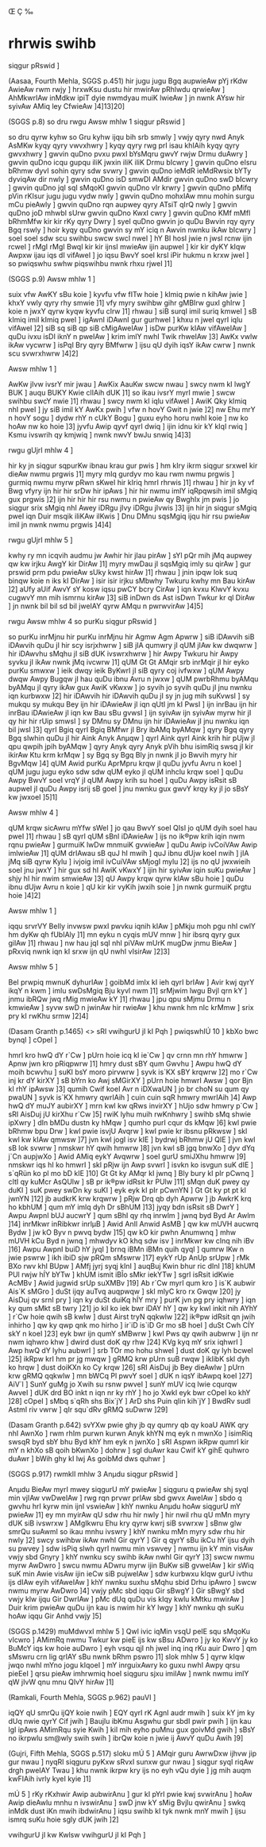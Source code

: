 Œ Ç ‰

# rhrwis swihb

siqgur pRswid ]

(Aasaa, Fourth Mehla, SGGS p.451)
hir jugu jugu Bgq aupwieAw pYj rKdw AwieAw rwm rwjy ]
hrxwKsu dustu hir mwirAw pRhlwdu qrwieAw ]
AhMkwrIAw inMdkw ipiT dyie nwmdyau muiK lwieAw ]
jn nwnk AYsw hir syivAw AMiq ley CfwieAw ]4]13]20]


(SGGS p.8)
so dru rwgu Awsw mhlw 1
siqgur pRswid ]

so dru qyrw kyhw so Gru kyhw ijqu bih srb smwly ]
vwjy qyry nwd Anyk AsMKw kyqy qyry vwvxhwry ] 
kyqy qyry rwg prI isau khIAih kyqy qyry gwvxhwry ] 
gwvin quDno pvxu pwxI bYsMqru gwvY rwjw Drmu duAwry ] 
gwvin quDno icqu gupqu iliK jwxin iliK iliK Drmu bIcwry ] 
gwvin quDno eIsru bRhmw dyvI sohin qyry sdw svwry ] 
gwvin quDno ieMdR ieMdRwsix bYTy dyviqAw dir nwly ] 
gwvin quDno isD smwDI AMdir gwvin quDno swD bIcwry ] 
gwvin quDno jqI sqI sMqoKI gwvin quDno vIr krwry ] 
gwvin quDno pMifq pVin rKIsur jugu jugu vydw nwly ] 
gwvin quDno mohxIAw mnu mohin surgu mCu pieAwly ] 
gwvin quDno rqn aupwey qyry ATsiT qIrQ nwly ] 
gwvin quDno joD mhwbl sUrw gwvin quDno KwxI cwry ] 
gwvin quDno KMf mMfl bRhmMfw kir kir rKy qyry Dwry ] 
syeI quDno gwvin jo quDu Bwvin rqy qyry Bgq rswly ] 
hoir kyqy quDno gwvin sy mY iciq n Awvin nwnku ikAw bIcwry ] 
soeI soeI sdw scu swihbu swcw swcI nweI ] 
hY BI hosI jwie n jwsI rcnw ijin rcweI ] 
rMgI rMgI BwqI kir kir ijnsI mwieAw ijin aupweI ] 
kir kir dyKY kIqw Awpxw ijau iqs dI vifAweI ] 
jo iqsu BwvY soeI krsI iPir hukmu n krxw jweI ] 
so pwiqswhu swhw piqswihbu nwnk rhxu rjweI ]1] 

(SGGS p.9)
Awsw mhlw 1 ]

suix vfw AwKY sBu koie ] 
kyvfu vfw fITw hoie ] 
kImiq pwie n kihAw jwie ] 
khxY vwly qyry rhy smwie ]1] 
vfy myry swihbw gihr gMBIrw guxI ghIrw ] 
koie n jwxY qyrw kyqw kyvfu cIrw ]1] rhwau ] 
siB surqI imil suriq kmweI ] 
sB kImiq imil kImiq pweI ] 
igAwnI iDAwnI gur gurhweI ] 
khxu n jweI qyrI iqlu vifAweI ]2] 
siB sq siB qp siB cMigAweIAw ] 
isDw purKw kIAw vifAweIAw ] 
quDu ivxu isDI iknY n pweIAw ] 
krim imlY nwhI Twik rhweIAw ]3] 
AwKx vwlw ikAw vycwrw ] 
isPqI Bry qyry BMfwrw ] 
ijsu qU dyih iqsY ikAw cwrw ] 
nwnk scu svwrxhwrw ]4]2] 

Awsw mhlw 1 ]

AwKw jIvw ivsrY mir jwau ] 
AwKix AauKw swcw nwau ] 
swcy nwm kI lwgY BUK ] 
auqu BUKY Kwie clIAih dUK ]1] 
so ikau ivsrY myrI mwie ] 
swcw swihbu swcY nwie ]1] rhwau ] 
swcy nwm kI iqlu vifAweI ] 
AwiK Qky kImiq nhI pweI ] 
jy siB imil kY AwKx pwih ] 
vfw n hovY Gwit n jwie ]2] 
nw Ehu mrY n hovY sogu ] 
dydw rhY n cUkY Bogu ] 
guxu eyho horu nwhI koie ] 
nw ko hoAw nw ko hoie ]3] 
jyvfu Awip qyvf qyrI dwiq ] 
ijin idnu kir kY kIqI rwiq ] 
Ksmu ivswrih qy kmjwiq ] 
nwnk nwvY bwJu snwiq ]4]3] 

rwgu gUjrI mhlw 4 ]

hir ky jn siqgur sqpurKw ibnau krau gur pwis ] 
hm kIry ikrm siqgur srxweI kir dieAw nwmu prgwis ]1] 
myry mIq gurdyv mo kau rwm nwmu prgwis ] 
gurmiq nwmu myrw pRwn sKweI hir kIriq hmrI rhrwis ]1] rhwau ] 
hir jn ky vf Bwg vfyry ijn hir hir srDw hir ipAws ] 
hir hir nwmu imlY iqRpqwsih imil sMgiq gux prgwis ]2] 
ijn hir hir hir rsu nwmu n pwieAw qy BwghIx jm pwis ] 
jo siqgur srix sMgiq nhI Awey iDRgu jIvy iDRgu jIvwis ]3] 
ijn hir jn siqgur sMgiq pweI iqn Duir msqik iliKAw ilKwis ] 
Dnu DMnu sqsMgiq ijqu hir rsu pwieAw imil jn nwnk nwmu prgwis ]4]4] 

rwgu gUjrI mhlw 5 ]

kwhy ry mn icqvih audmu jw Awhir hir jIau pirAw ] 
sYl pQr mih jMq aupwey qw kw irjku AwgY kir DirAw ]1] 
myry mwDau jI sqsMgiq imly su qirAw ] 
gur prswid prm pdu pwieAw sUky kwst hirAw ]1] rhwau ] 
jnin ipqw lok suq binqw koie n iks kI DirAw ] 
isir isir irjku sMbwhy Twkuru kwhy mn Bau kirAw ]2] 
aUfy aUif AwvY sY kosw iqsu pwCY bcry CirAw ] 
iqn kvxu KlwvY kvxu cugwvY mn mih ismrnu kirAw ]3] 
siB inDwn ds Ast isDwn Twkur kr ql DirAw ] 
jn nwnk bil bil sd bil jweIAY qyrw AMqu n pwrwvirAw ]4]5] 

rwgu Awsw mhlw 4 so purKu
siqgur pRswid ]

so purKu inrMjnu hir purKu inrMjnu hir Agmw Agm Apwrw ] 
siB iDAwvih siB iDAwvih quDu jI hir scy isrjxhwrw ] 
siB jIA qumwry jI qUM jIAw kw dwqwrw ] 
hir iDAwvhu sMqhu jI siB dUK ivswrxhwrw ] 
hir Awpy Twkuru hir Awpy syvku jI ikAw nwnk jMq ivcwrw ]1] 
qUM Gt Gt AMqir srb inrMqir jI hir eyko purKu smwxw ] 
ieik dwqy ieik ByKwrI jI siB qyry coj ivfwxw ] 
qUM Awpy dwqw Awpy Bugqw jI hau quDu ibnu Avru n jwxw ] 
qUM pwrbRhmu byAMqu byAMqu jI qyry ikAw gux AwiK vKwxw ] 
jo syvih jo syvih quDu jI jnu nwnku iqn kurbwxw ]2] 
hir iDAwvih hir iDAwvih quDu jI sy jn jug mih suKvwsI ] 
sy mukqu sy mukqu Bey ijn hir iDAwieAw jI iqn qUtI jm kI PwsI ] 
ijn inrBau ijn hir inrBau iDAwieAw jI iqn kw Bau sBu gvwsI ] 
ijn syivAw ijn syivAw myrw hir jI qy hir hir rUip smwsI ] 
sy DMnu sy DMnu ijn hir iDAwieAw jI jnu nwnku iqn bil jwsI ]3] 
qyrI Bgiq qyrI Bgiq BMfwr jI Bry ibAMq byAMqw ] 
qyry Bgq qyry Bgq slwhin quDu jI hir Aink Anyk Anµqw ] 
qyrI Aink qyrI Aink krih hir pUjw jI qpu qwpih jpih byAMqw ] 
qyry Anyk qyry Anyk pVih bhu isimRiq swsq jI kir ikirAw Ktu krm krMqw ] 
sy Bgq sy Bgq Bly jn nwnk jI jo Bwvih myry hir BgvMqw ]4] 
qUM Awid purKu AprMpru krqw jI quDu jyvfu Avru n koeI ] 
qUM jugu jugu eyko sdw sdw qUM eyko jI qUM inhclu krqw soeI ] 
quDu Awpy BwvY soeI vrqY jI qUM Awpy krih su hoeI ] 
quDu Awpy isRsit sB aupweI jI quDu Awpy isrij sB goeI ] 
jnu nwnku gux gwvY krqy ky jI jo sBsY kw jwxoeI ]5]1] 

Awsw mhlw 4 ]

qUM krqw sicAwru mYfw sWeI ] 
jo qau BwvY soeI QIsI jo qUM dyih soeI hau pweI ]1] rhwau ] 
sB qyrI qUM sBnI iDAwieAw ] 
ijs no ik®pw krih iqin nwm rqnu pwieAw ] 
gurmuiK lwDw mnmuiK gvwieAw ] 
quDu Awip ivCoiVAw Awip imlwieAw ]1] 
qUM drIAwau sB quJ hI mwih ] 
quJ ibnu dUjw koeI nwih ] 
jIA jMq siB qyrw Kylu ] 
ivjoig imil ivCuiVAw sMjogI mylu ]2] 
ijs no qU jwxwieih soeI jnu jwxY ] 
hir gux sd hI AwiK vKwxY ] 
ijin hir syivAw iqin suKu pwieAw ] 
shjy hI hir nwim smwieAw ]3] 
qU Awpy krqw qyrw kIAw sBu hoie ] 
quDu ibnu dUjw Avru n koie ] 
qU kir kir vyKih jwxih soie ] 
jn nwnk gurmuiK prgtu hoie ]4]2]
 
Awsw mhlw 1 ]

iqqu srvrVY BeIly invwsw pwxI pwvku iqnih kIAw ] 
pMkju moh pgu nhI cwlY hm dyKw qh fUbIAly ]1] 
mn eyku n cyqis mUV mnw ] 
hir ibsrq qyry gux gilAw ]1] rhwau ] 
nw hau jqI sqI nhI piVAw mUrK mugDw jnmu BieAw ] 
pRxviq nwnk iqn kI srxw ijn qU nwhI vIsirAw ]2]3] 

Awsw mhlw 5 ]

BeI prwpiq mwnuK dyhurIAw ] 
goibMd imlx kI ieh qyrI brIAw ] 
Avir kwj qyrY ikqY n kwm ] 
imlu swDsMgiq Bju kyvl nwm ]1] 
srMjwim lwgu Bvjl qrn kY ] 
jnmu ibRQw jwq rMig mwieAw kY ]1] rhwau ] 
jpu qpu sMjmu Drmu n kmwieAw ] 
syvw swD n jwinAw hir rwieAw ] 
khu nwnk hm nIc krMmw ] 
srix pry kI rwKhu srmw ]2]4] 

(Dasam Granth p.1465)
<>
sRI vwihgurU jI kI Pqh ]
pwiqswhIÚ 10 ]
kbXo bwc bynqI ] cOpeI ]

hmrI kro hwQ dY r\`Cw ]
pUrn hoie icq kI ie\`Cw ] 
qv crnn mn rhY hmwrw ] 
Apnw jwn kro pRiqpwrw ]1]
hmry dust sBY qum Gwvhu ] 
Awpu hwQ dY moih bcwvhu ]
suKI bsY moro pirvwrw ]
syvk is\`KX sBY krqwrw ]2]
mo r\`Cw inj kr dY kirXY ]
sB bYrn ko Awj sMGirXY ]
pUrn hoie hmwrI Awsw ]
qor Bjn kI rhY ipAwsw ]3]
qumih Cwif koeI Avr n iDXwaUN ]
jo br choN su qum qy pwaUN ]
syvk is\`KX hmwry qwrIAih ]
cuin cuin sqR hmwry mwrIAih ]4]
Awp hwQ dY muJY aubirXY ]
mrn kwl kw qRws invirXY ]
hUjo sdw hmwry p\`Cw ]
sRI AisDuj jU kirXhu r\`Cw ]5]
rwiK lyhu muih rwKnhwry ]
swihb sMq shwie ipXwry ]
dIn bMDu dustn ky hMqw ]
qumho purI cqur ds kMqw ]6]
kwl pwie bRhmw bpu Drw ]
kwl pwie isvjU Avqrw ] 
kwl pwie kr ibsnu pRkwsw ] 
skl kwl kw kIAw qmwsw ]7]
jvn kwl jogI isv kIE ] 
bydrwj bRhmw jU QIE ] 
jvn kwl sB lok svwrw ] 
nmskwr hY qwih hmwrw ]8]
jvn kwl sB jgq bnwXo ] 
dyv dYq j\`Cn aupjwXo ]
Awid AMiq eykY Avqwrw ] 
soeI gurU smiJXhu hmwrw ]9]
nmskwr iqs hI ko hmwrI ] 
skl pRjw ijn Awp svwrI ]
isvkn ko isvgun suK dIE ]
s\`qRün ko pl mo bD kIE ]10]
Gt Gt ky AMqr kI jwnq ]
Bly bury kI pIr pCwnq ] 
cItI qy kuMcr AsQUlw ] 
sB pr ik®pw idRsit kr PUlw ]11]
sMqn duK pwey qy duKI ] 
suK pwey swDn ky suKI ] 
eyk eyk kI pIr pCwnYN ]
Gt Gt ky pt pt kI jwnYN ]12]
jb audkrK krw krqwrw ] 
pRjw Drq qb dyh Apwrw ] 
jb AwkrK krq ho kbhUM ] 
qum mY imlq dyh Dr sBhUM ]13]
jyqy bdn isRsit sB DwrY ] 
Awpu AwpnI bUJ aucwrY ]
qum sBhI qy rhq inrwlm ]
jwnq byd Byd Ar Awlm ]14]
inrMkwr inRibkwr inrlµB ] 
Awid AnIl Anwid AsMB ] 
qw kw mUVH aucwrq Bydw ] 
jw kO Byv n pwvq bydw ]15]
qw kO kir pwhn Anumwnq ] 
mhw mUVH kCu Byd n jwnq ]
mhwdyv kO khq sdw isv ] 
inrMkwr kw cInq nih iBv ]16]
Awpu AwpnI buiD hY jyqI ] 
brnq iBMn iBMn quih qyqI ] 
qumrw lKw n jwie pswrw ]
ikh ibiD sjw pRQm sMswrw ]17]
eykY rUp AnUp srUpw ] 
rMk BXo rwv khI BUpw ]
AMfj jyrj syqj kInI ]
auqBuj Kwin bhur ric dInI ]18]
khUM PUl rwjw hÍY bYTw ]
khUM ismit iBÎo sMkr iekYTw ]
sgrI isRsit idKwie AcMBv ]
Awid jugwid srUp suXMBv ]19]
Ab r\`Cw myrI qum kro ]
is\`K aubwir Ais\`K sMGro ]
duSt ijqy auTvq auqpwqw ] 
skl mlyC kro rx Gwqw ]20]
jy AisDuj qv srnI pry ]
iqn ky duSt duiKq hÍY mry ]
purK jvn pg pry iqhwry ] 
iqn ky qum sMkt sB twry ]21]
jo kil ko iek bwr iDAY hY ]
qw ky kwl inkit nih AYhY ]
r\`Cw hoie qwih sB kwlw ]
dust Airst tryN qqkwlw ]22]
ik®pw idRsit qn jwih inhirho ] 
qw ky qwp qnk mo hirho ]
ir\`iD is\`iD Gr mo sB hoeI ] 
duSt Cwh CÍY skY n koeI ]23]
eyk bwr ijn qumY sMBwrw ]
kwl Pws qy qwih aubwrw ]
ijn nr nwm iqhwro khw ] 
dwird dust doK qy rhw ]24]
KVg kyq mY srix iqhwrI ] 
Awp hwQ dY lyhu aubwrI ]
srb TOr mo hohu shweI ] 
dust doK qy lyh bcweI ]25]
ikRpw krI hm pr jg mwqw ]
gRMQ krw pUrn suB rwqw ]
iklibK skl dyh ko hrqw ] 
dust doiKXn ko Cy krqw ]26]
sRI AisDuj jb Bey dieAwlw ] 
pUrn krw gRMQ qqkwlw ]
mn bWCq Pl pwvY soeI ]
dUK n iqsY ibAwpq koeI ]27]
AiV\`l ]
SunY guMg jo Xwih su rsnw pwveI ] 
sunY mUV icq lwie cqurqw AwveI ] 
dUK drd BO inkt n iqn nr ky rhY ]
ho jo XwkI eyk bwr cOpeI ko khY ]28]
cOpeI ]
sMbq s\`qRh shs Bix\`jY ] 
ArD shs Puin qIin kih\`jY ] 
BwdRv sudI AstmI riv vwrw ] 
qIr squ\`dRv gRMQ suDwrw ]29]

(Dasam Granth  p.642)
svYXw
pwie ghy jb qy qumry qb qy koaU AWK qry nhI AwnXo ]
rwm rhIm purwn kurwn Anyk khYN mq eyk n mwnXo ]
isimRiq swsqR byd sbY bhu Byd khY hm eyk n jwnXo ]
sRI Aspwn ikRpw qumrI kir mY n khXo sB qoih bKwnXo ]
dohrw ]
sgl duAwr kau Cwif kY gihE quhwro duAwr ] 
bWih ghy kI lwj As goibMd dws quhwr ]


(SGGS p.917)
rwmklI mhlw 3 Anµdu
siqgur pRswid ]

Anµdu BieAw myrI mwey siqgurU mY pwieAw ] 
siqguru q pwieAw shj syqI min vjIAw vwDweIAw ] 
rwg rqn prvwr prIAw sbd gwvx AweIAw ] 
sbdo q gwvhu hrI kyrw min ijnI vswieAw ] 
khY nwnku Anµdu hoAw siqgurU mY pwieAw ]1] 
ey mn myirAw qU sdw rhu hir nwly ] 
hir nwil rhu qU mMn myry dUK siB ivswrxw ] 
AMgIkwru Ehu kry qyrw kwrj siB svwrxw ] 
sBnw glw smrQu suAwmI so ikau mnhu ivswry ] 
khY nwnku mMn myry sdw rhu hir nwly ]2] 
swcy swihbw ikAw nwhI Gir qyrY ] 
Gir q qyrY sBu ikCu hY ijsu dyih su pwvey ] 
sdw isPiq slwh qyrI nwmu min vswvey ] 
nwmu ijn kY min visAw vwjy sbd Gnyry ] 
khY nwnku scy swihb ikAw nwhI Gir qyrY ]3] 
swcw nwmu myrw AwDwro ] 
swcu nwmu ADwru myrw ijin BuKw siB gvweIAw ] 
kir sWiq suK min Awie visAw ijin ieCw siB pujweIAw ] 
sdw kurbwxu kIqw gurU ivthu ijs dIAw eyih vifAweIAw ] 
khY nwnku suxhu sMqhu sbid Drhu ipAwro ] 
swcw nwmu myrw AwDwro ]4] 
vwjy pMc sbd iqqu Gir sBwgY ] 
Gir sBwgY sbd vwjy klw ijqu Gir DwrIAw ] 
pMc dUq quDu vis kIqy kwlu kMtku mwirAw ] 
Duir krim pwieAw quDu ijn kau is nwim hir kY lwgy ] 
khY nwnku qh suKu hoAw iqqu Gir Anhd vwjy ]5] 

(SGGS p.1429)
muMdwvxI mhlw 5 ] 
Qwl ivic iqMin vsqU peIE squ sMqoKu vIcwro ] 
AMimRq nwmu Twkur kw pieE ijs kw sBsu ADwro ] 
jy ko KwvY jy ko BuMcY iqs kw hoie auDwro ] 
eyh vsqu qjI nh jweI inq inq rKu auir Dwro ] 
qm sMswru crn lig qrIAY sBu nwnk bRhm pswro ]1] 
slok mhlw 5 ]
qyrw kIqw jwqo nwhI mYno jogu kIqoeI ]
mY inrguixAwry ko guxu nwhI Awpy qrsu pieEeI ] 
qrsu pieAw imhrwmiq hoeI siqguru sjxu imilAw ] 
nwnk nwmu imlY qW jIvW qnu mnu QIvY hirAw ]1] 

(Ramkali, Fourth Mehla, SGGS p.962)
pauVI ]

iqQY qU smrQu ijQY koie nwih ] 
EQY qyrI rK AgnI audr mwih ] 
suix kY jm ky dUq nwie qyrY Cif jwih ] 
Baujlu ibKmu Asgwhu gur sbdI pwir pwih ] 
ijn kau lgI ipAws AMimRqu syie Kwih ] 
kil mih eyho puMnu gux goivMd gwih ] 
sBsY no ikrpwlu sm@wly swih swih ] 
ibrQw koie n jwie ij AwvY quDu Awih ]9] 

(Gujri, Fifth Mehla, SGGS p.517)
sloku mÚ 5 ] 
AMqir guru AwrwDxw ijhvw jip gur nwau ] 
nyqRI siqguru pyKxw sRvxI sunxw gur nwau ] 
siqgur syqI riqAw drgh pweIAY Twau ] 
khu nwnk ikrpw kry ijs no eyh vQu dyie ] 
jg mih auqm kwFIAih ivrly kyeI kyie ]1] 

mÚ 5 ]
rKy rKxhwir Awip aubwirAnu ] 
gur kI pYrI pwie kwj svwirAnu ] 
hoAw Awip dieAwlu mnhu n ivswirAnu ] 
swD jnw kY sMig Bvjlu qwirAnu ] 
swkq inMdk dust iKn mwih ibdwirAnu ] 
iqsu swihb kI tyk nwnk mnY mwih ] 
ijsu ismrq suKu hoie sgly dUK jwih ]2] 


vwihgurU jI kw Kwlsw vwihgurU jI kI Pqh ]


